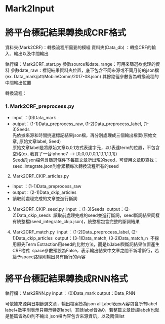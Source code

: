 # Mark2Input


將平台標記結果轉換成CRF格式
==========
資料夾(Mark2CRF)：轉換流程所需要的模組
資料夾(Data_db) ：轉換CRF的輸入、輸出以及中間輸出


執行檔：Mark2CRF_start.py
參數source和date_range：可用來篩選欲處理的資料
參數date_raw：標記結果資料夾位置，底下包含不同來源或不同月份的json檔(ex. Data_mark/ptt/MobileComm/2017-08.json)
其餘路徑參數皆為轉換流程的中間輸出位置


轉換流程：
### 1. Mark2CRF_preprocess.py
- input ：(0)Data_mark
- output：(1-1)Data_preprocess_raw, (1-2)Data_preprocess_label, (1-3)Seeds<br />
先依據來源和時間挑選標記結果json檔，再分別處理成三個輸出檔案(原始文章, 原始文章label, Seed)<br />
原始文章label是將原始文章以0,1方式表達字元，以1表達term的位置，不包含空格(ex. 我買了一台iphone7 --> [0,0,0,0,0,1,1,1,1,1,1,1])<br />
Seed的json檔包含篩選條件下每篇文章所出現的seed，可使用文章ID查找；seed_integrate.json則會累積每次轉換流程所有的seed<br />

2. Mark2CRF_CKIP_articles.py
- input ：(1-1)Data_preprocess_raw
- output：(2-1)Data_ckip_articles
- 讀取前處理完成的文章並進行斷詞
  
3. Mark2CRF_CKIP_seed.py
  input ：(1-3)Seeds
  output：(2-2)Data_ckip_seeds
  讀取前處理完成的seed並進行斷詞，seed斷詞結果同樣有統整檔(seed_integrate_ckip.json)，統整檔包含完整的斷詞結果

4. Mark2CRF_match.py
  input ：(1-2)Data_preprocess_label, (2-1)Data_ckip_articles
  output：(3-1)Data_match, (3-2)Data_match_n
  不採用原先Term Extraction用seed的比對方法，而是以label與斷詞結果位置產生CRF格式
  space參數預設為False，表示輸出結果中文章之間不新增斷行，若給予space路徑則輸出具有斷行的內容



將平台標記結果轉換成RNN格式
=========================

執行檔：Mark2RNN.py
input ：(0)Data_mark
output：Data_RNN

可依據來源與日期篩選文章，輸出檔案皆為json
allLabel表示內容包含所有label
label+數字則表示只顯示特定label，其餘label皆為0，若整篇文章皆該label(也就是整篇皆為0)則不輸出
json檔內容包含來源資訊，以及兩個list

